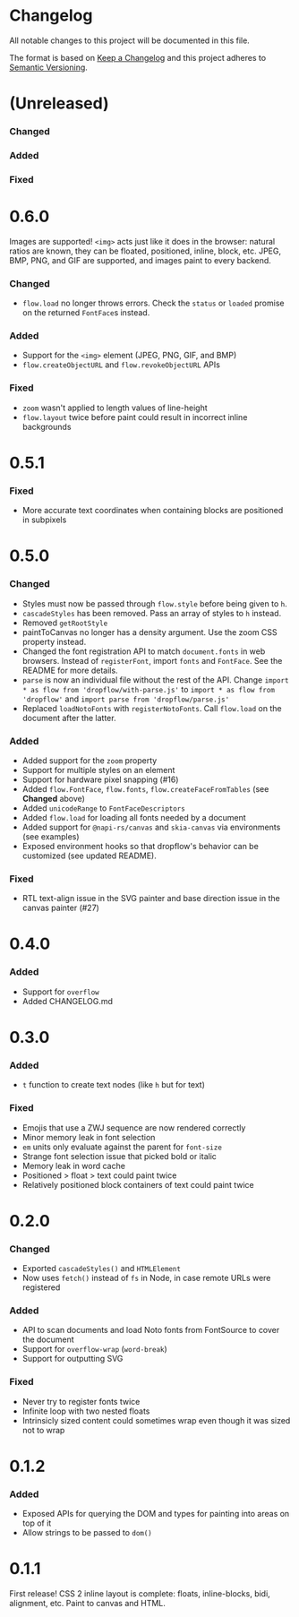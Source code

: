 # Changelog

All notable changes to this project will be documented in this file.

The format is based on [Keep a Changelog](http://keepachangelog.com/) and this
project adheres to [Semantic Versioning](http://semver.org/).

(Unreleased)
==================
### Changed
### Added
### Fixed

0.6.0
==================

Images are supported! `<img>` acts just like it does in the browser: natural ratios are known, they can be floated, positioned, inline, block, etc. JPEG, BMP, PNG, and GIF are supported, and images paint to every backend.

### Changed
* `flow.load` no longer throws errors. Check the `status` or `loaded` promise on the returned `FontFace`s instead.

### Added
* Support for the `<img>` element (JPEG, PNG, GIF, and BMP)
* `flow.createObjectURL` and `flow.revokeObjectURL` APIs

### Fixed
* `zoom` wasn't applied to length values of line-height
* `flow.layout` twice before paint could result in incorrect inline backgrounds

0.5.1
==================
### Fixed
* More accurate text coordinates when containing blocks are positioned in subpixels

0.5.0
==================
### Changed
* Styles must now be passed through `flow.style` before being given to `h`.
* `cascadeStyles` has been removed. Pass an array of styles to `h` instead.
* Removed `getRootStyle`
* paintToCanvas no longer has a density argument. Use the zoom CSS property instead.
* Changed the font registration API to match `document.fonts` in web browsers. Instead of `registerFont`, import `fonts` and `FontFace`. See the README for more details.
* `parse` is now an individual file without the rest of the API. Change `import * as flow from 'dropflow/with-parse.js'` to `import * as flow from 'dropflow'` and `import parse from 'dropflow/parse.js'`
* Replaced `loadNotoFonts` with `registerNotoFonts`. Call `flow.load` on the document after the latter.

### Added
* Added support for the `zoom` property
* Support for multiple styles on an element
* Support for hardware pixel snapping (#16)
* Added `flow.FontFace`, `flow.fonts`, `flow.createFaceFromTables` (see **Changed** above)
* Added `unicodeRange` to `FontFaceDescriptors`
* Added `flow.load` for loading all fonts needed by a document
* Added support for `@napi-rs/canvas` and `skia-canvas` via environments (see examples)
* Exposed environment hooks so that dropflow's behavior can be customized (see updated README).

### Fixed
* RTL text-align issue in the SVG painter and base direction issue in the canvas painter (#27)

0.4.0
==================
### Added
* Support for `overflow`
* Added CHANGELOG.md

0.3.0
==================
### Added
* `t` function to create text nodes (like `h` but for text)

### Fixed
* Emojis that use a ZWJ sequence are now rendered correctly
* Minor memory leak in font selection
* `em` units only evaluate against the parent for `font-size`
* Strange font selection issue that picked bold or italic
* Memory leak in word cache
* Positioned > float > text could paint twice
* Relatively positioned block containers of text could paint twice

0.2.0
==================
### Changed
* Exported `cascadeStyles()` and `HTMLElement`
* Now uses `fetch()` instead of `fs` in Node, in case remote URLs were registered

### Added
* API to scan documents and load Noto fonts from FontSource to cover the document
* Support for `overflow-wrap` (`word-break`)
* Support for outputting SVG

### Fixed
* Never try to register fonts twice
* Infinite loop with two nested floats
* Intrinsicly sized content could sometimes wrap even though it was sized not to wrap

0.1.2
==================
### Added
* Exposed APIs for querying the DOM and types for painting into areas on top of it
* Allow strings to be passed to `dom()`

0.1.1
==================

First release! CSS 2 inline layout is complete: floats, inline-blocks, bidi, alignment, etc. Paint to canvas and HTML.
